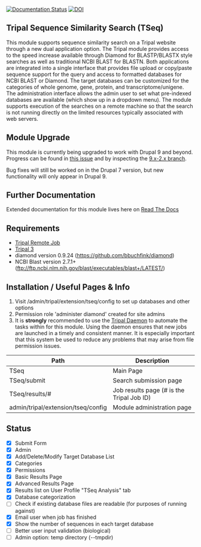 [![Documentation Status](https://readthedocs.org/projects/tripal_sequence_similarity_search/badge/?version=latest)](https://tripal-sequence-similarity-search.readthedocs.io/en/latest/)
[![DOI](https://zenodo.org/badge/DOI/10.5281/zenodo.3380529.svg)](https://doi.org/10.5281/zenodo.3380529)


## Tripal Sequence Similarity Search (TSeq)
This module supports sequence similarity search on a Tripal website through a new dual application option. The Tripal module provides access to the speed increase available through Diamond for BLASTP/BLASTX style searches as well as traditional NCBI BLAST for BLASTN. Both applications are integrated into a single interface that provides file upload or copy/paste sequence support for the query and access to formatted databases for NCBI BLAST or Diamond. The target databases can be customized for the categories of whole genome, gene, protein, and transcriptome/unigene. The administration interface allows the admin user to set what pre-indexed databases are available (which show up in a dropdown menu). The module supports execution of the searches on a remote machine so that the search is not running directly on the limited resources typically associated with web servers. 

## Module Upgrade
This module is currently being upgraded to work with Drupal 9 and beyond. Progress can be found in [this issue](https://github.com/tripal/tripal_sequence_similarity_search/issues/35) and by inspecting the [9.x-2.x branch](https://github.com/tripal/tripal_sequence_similarity_search/tree/9.x-2.x).

Bug fixes will still be worked on in the Drupal 7 version, but new functionality will only appear in Drupal 9.

## Further Documentation

Extended documentation for this module lives here on [Read The Docs](https://tripal-sequence-similarity-search.readthedocs.io/en/latest/)


## Requirements
- [Tripal Remote Job](https://github.com/tripal/tripal_remote_job) 
- [Tripal 3](http://tripal.info/)
- diamond version 0.9.24 (https://github.com/bbuchfink/diamond)
- NCBI Blast version 2.7.1+ (ftp://ftp.ncbi.nlm.nih.gov/blast/executables/blast+/LATEST/)

## Installation / Useful Pages & Info
1. Visit /admin/tripal/extension/tseq/config to set up databases and other options
2. Permission role 'administer diamond' created for site admins
3. It is **strongly** recommended to use the [Tripal Daemon](https://tripal.readthedocs.io/en/latest/user_guide/job_management.html) to automate the tasks within
for this module. Using the daemon ensures that new jobs are launched in a timely and
consistent manner. It is especially important that this system be used to reduce any
problems that may arise from file permission issues.

| Path                               | Description                               |
|------------------------------------|-------------------------------------------|
| TSeq                               | Main Page                                 |
| TSeq/submit                        | Search submission page                    |
| TSeq/results/#                     | Job results page (# is the Tripal Job ID) |
| admin/tripal/extension/tseq/config | Module administration page                |

## Status
- [x] Submit Form
- [x] Admin
- [x] Add/Delete/Modify Target Database List
- [x] Categories
- [x] Permissions
- [x] Basic Results Page
- [x] Advanced Results Page
- [x] Results list on User Profile "TSeq Analysis" tab
- [x] Database categorization
- [ ] Check if existing database files are readable (for purposes of running against)
- [x] Email user when job has finished
- [x] Show the number of sequences in each target database
- [ ] Better user input validation (biological)
- [ ] Admin option: temp directory (--tmpdir)
